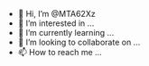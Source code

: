 - 👋 Hi, I’m @MTA62Xz
- 👀 I’m interested in ...
- 🌱 I’m currently learning ...
- 💞️ I’m looking to collaborate on ...
- 📫 How to reach me ...

<!---
MTA62Xz/MTA62Xz is a ✨ special ✨ repository because its `README.md` (this file) appears on your GitHub profile.
You can click the Preview link to take a look at your changes.
--->
